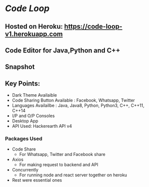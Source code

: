 # *Code Loop* 
## Hosted on Heroku: https://code-loop-v1.herokuapp.com
## Code Editor for Java,Python and C++

## Snapshot

## Key Points:
* Dark Theme Availaible
* Code Sharing Button Available : Facebook, Whatsapp, Twitter
* Languages Availailbe : Java, Java8, Python, Python3, C++, C++11, C++14
* I/P and O/P Consoles
* Desktop App
* API Used: Hackerearth API v4

### Packages Used
* Code Share
  * For Whatsapp, Twitter and Facebook share
* Axios 
  * For making request to backend and API  
* Concurrently
  * For running node and react server together on heroku
* Rest were essential ones    